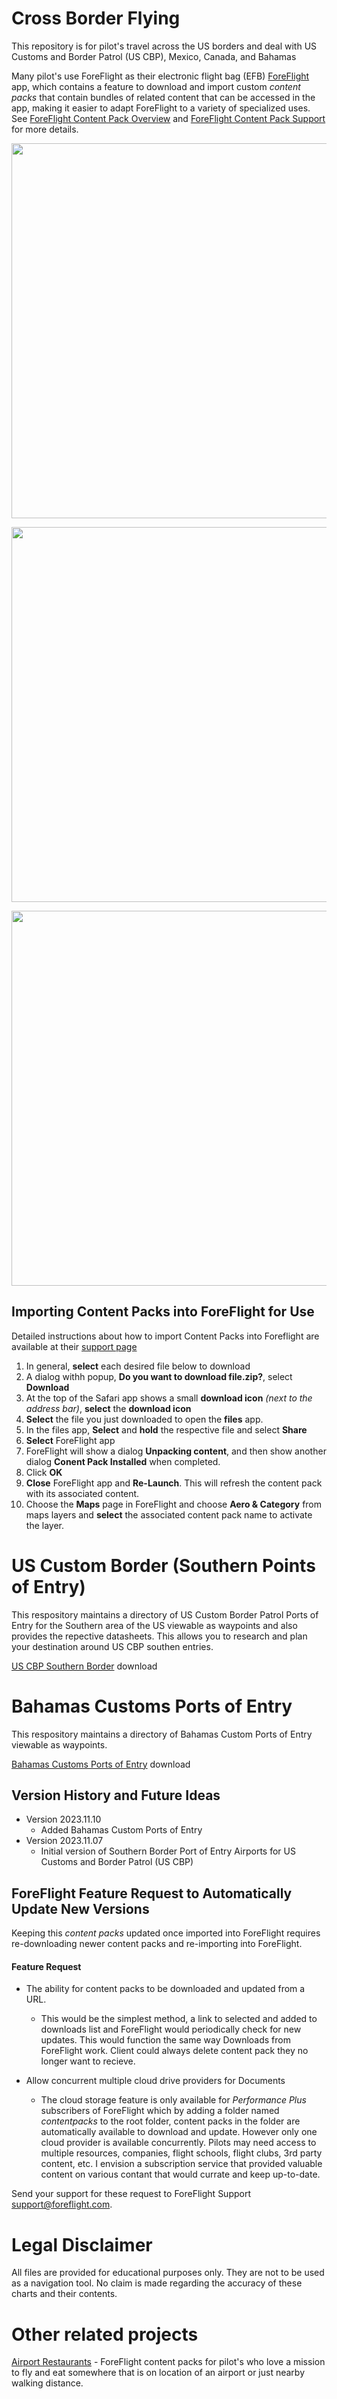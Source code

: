 # Cross Border Flying

This repository is for pilot's travel across the US borders and deal with US Customs and Border Patrol (US CBP), Mexico, Canada, and Bahamas

Many pilot's use ForeFlight as their electronic flight bag (EFB) [ForeFlight](https://www.foreflight.com/) app,
which contains a feature to download and import custom *content packs* that contain  bundles of related 
content that can be accessed in the app, making it easier to adapt ForeFlight to a variety of specialized uses.
See [ForeFlight Content Pack Overview](https://www.foreflight.com/products/foreflight-mobile/user-content/content-packs) and [ForeFlight Content Pack Support](https://foreflight.com/support/content-packs/) 
for more details.


<p align="center">
  <img width="600" src="docs/imgs/florida-poe-overview (Medium).jpg" />   
</p>

<p align="center">
  <img width="600" src="docs/imgs/waypoint-details (Medium).jpg" />   
</p>

<p align="center">
  <img width="600" src="docs/imgs/example-datasheet (Medium).jpg" />   
</p>

## Importing Content Packs into ForeFlight for Use 

Detailed instructions about how to import Content Packs into
Foreflight are available at their [support
page](https://www.foreflight.com/support/content-packs/) 

1. In general, **select** each desired file below to download
2. A dialog withh popup, **Do you want to download file.zip?**, select **Download**
3. At the top of the Safari app shows a small **download icon** *(next to the address bar)*, **select** the **download icon**
4. **Select** the file you just downloaded to open the **files** app.
5. In the files app, **Select** and **hold** the respective file and select **Share**
6. **Select** ForeFlight app
7. ForeFlight will show a dialog **Unpacking content**, and then show another dialog **Conent Pack Installed** when completed.
8. Click **OK**
9. **Close** ForeFlight app and **Re-Launch**.  This will refresh the content pack with its associated content.
10. Choose the **Maps** page in ForeFlight and choose **Aero & Category** from maps layers and **select** the associated content pack name to activate the layer.

# US Custom Border (Southern Points of Entry)

This respository maintains a directory of US Custom Border Patrol Ports of Entry for the Southern area of the US viewable as waypoints and also provides the repective datasheets.  This allows you to research and plan your destination around US CBP southen entries.

[US CBP Southern Border](https://ingramleedy.github.io/Cross-Border-Flying/contentpacks/US-CBP-Southern-Border.zip) download


# Bahamas Customs Ports of Entry 

This respository maintains a directory of Bahamas Custom Ports of Entry viewable as waypoints.  

[Bahamas Customs Ports of Entry](https://ingramleedy.github.io/Cross-Border-Flying/contentpacks/Bahamas.zip) download

## Version History and Future Ideas

* Version 2023.11.10
  * Added Bahamas Custom Ports of Entry
* Version 2023.11.07 
  * Initial version of Southern Border Port of Entry Airports for US Customs and Border Patrol (US CBP)
     
 ## ForeFlight Feature Request to Automatically Update New Versions

Keeping this *content packs* updated once imported into ForeFlight requires re-downloading
newer content packs and re-importing into ForeFlight.  

#### Feature Request ####

- The ability for content packs to be downloaded and updated from a URL.
  - This would be the simplest method, a link to selected and added to downloads list and ForeFlight would periodically check for new updates. This would function the same way Downloads from ForeFlight work. Client could always delete content pack they no longer want to recieve.  

- Allow concurrent multiple cloud drive providers for Documents
  - The cloud storage feature is only available for *Performance Plus* subscribers of ForeFlight which by adding a folder named *contentpacks* to the root folder, content packs in
the folder are automatically available to download and update. However only one cloud provider is available concurrently. Pilots may need access to multiple resources, companies, flight schools, 
flight clubs, 3rd party content, etc. I envision a subscription service that provided valuable content on various contant that would currate and  keep up-to-date.

Send your support for these request to ForeFlight Support [support@foreflight.com](mailto:support@foreflight.com).

# Legal Disclaimer

All files are provided for educational purposes only. They are not to
be used as a navigation tool. No claim is made regarding the accuracy
of these charts and their contents.

# Other related projects
[Airport Restaurants](https://github.com/ingramleedy/Airport_Restaurants) - ForeFlight content packs for pilot's who love a mission to fly and eat somewhere that is on location of an airport or just nearby walking distance.
